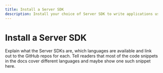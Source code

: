 ```yaml
---
title: Install a Server SDK
description: Install your choice of Server SDK to write applications using our APIs
---
```


# Install a Server SDK

Explain what the Server SDKs are, which languages are available and link out to the GitHub repos for each. Tell readers that most of the code snippets in the docs cover different languages and maybe show one such snippet here.